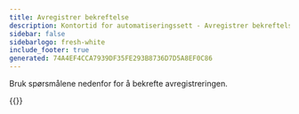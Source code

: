 ```yaml
---
title: Avregistrer bekreftelse
description: Kontortid for automatiseringssett - Avregistrer bekreftelse
sidebar: false
sidebarlogo: fresh-white
include_footer: true
generated: 74A4EF4CCA7939DF35FE293B8736D7D5A8EF0C86
---
```


Bruk spørsmålene nedenfor for å bekrefte avregistreringen.

{{<questions name="/office-hours/unregister-confirm.json" completed="Thank you for completing unregistration confirmation" showNavigationButtons=false >}}
